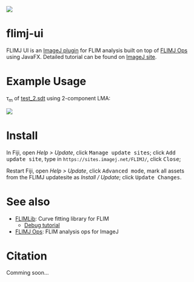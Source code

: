 [![](https://github.com/flimlib/flimj-ui/actions/workflows/build-main.yml/badge.svg)](https://github.com/flimlib/flimj-ui/actions/workflows/build-main.yml)

# flimj-ui

FLIMJ UI is an [ImageJ plugin](http://imagej.github.io/Plugins) for FLIM analysis built on top of [FLIMJ Ops](https://github.com/flimlib/flimj-ops) using JavaFX. Detailed tutorial can be found on [ImageJ site](http://imagej.github.io/FLIMJ).

# Example Usage

τ<sub>m</sub> of [test_2.sdt](https://github.com/flimlib/flimj-ops/blob/master/test_files/test2.sdt) using 2-component LMA:

![](images/example%20screenshot.png)

# Install

In Fiji, open *Help > Update*, click <kbd>Manage update sites</kbd>; click <kbd>Add update site</kbd>, type in `https://sites.imagej.net/FLIMJ/`, click <kbd>Close</kbd>;

Restart Fiji, open *Help > Update*, click <kbd>Advanced mode</kbd>, mark all assets from the FLIMJ updatesite as *Install / Update*; click <kbd>Update Changes</kbd>.

# See also

 - [FLIMLib](https://github.com/flimlib/flimlib): Curve fitting library for FLIM
   - [Debug tutorial](https://github.com/flimlib/flimlib/wiki/Debugging)
 - [FLIMJ Ops](https://github.com/flimlib/flimj-ops): FLIM analysis ops for ImageJ

# Citation

Comming soon...
